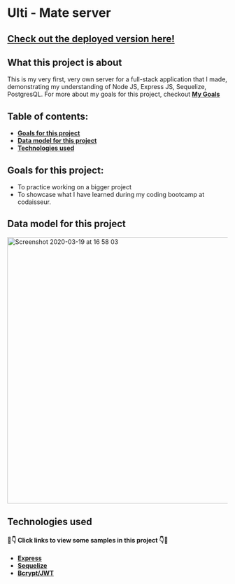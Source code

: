 # Ulti - Mate server 

## [Check out the deployed version here!](https://ulti-mate.netlify.com/)

## What this project is about

This is my very first, very own server for a full-stack application that I made, demonstrating my understanding of Node JS, Express JS, Sequelize, PostgresQL. For more about my goals for this project, checkout **[My Goals](#goals-for-this-project)**

## Table of contents:

- **[Goals for this project](#goals-for-this-project)**
- **[Data model for this project](#data-model-for-this-project)**
- **[Technologies used](#technologies-used)**

## Goals for this project:

- To practice working on a bigger project
- To showcase what I have learned during my coding bootcamp at codaisseur.

## Data model for this project

<img width="608" alt="Screenshot 2020-03-19 at 16 58 03" src="https://user-images.githubusercontent.com/56813989/77087181-17810900-6a03-11ea-8588-278737a7431a.png">

## Technologies used

#### 👀👇 Click links to view some samples in this project 👇👀

- **[Express](./user/router.js)**
- **[Sequelize](./game/model.js)**
- **[Bcrypt/JWT](./auth/authRouter.js)**
